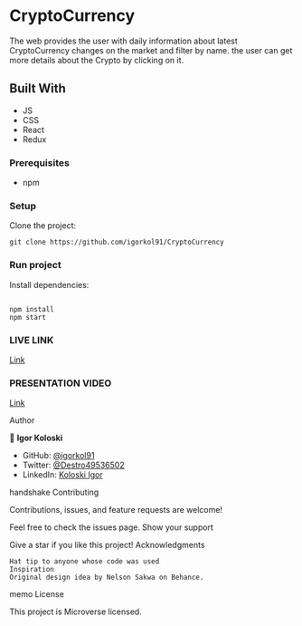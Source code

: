 # CryptoCurrency

The web provides the user with daily information about latest CryptoCurrency changes on the market and filter by name. the user can get more details about the Crypto by clicking on it.

## Built With
- JS
- CSS
- React
- Redux

### Prerequisites

- npm

### Setup

Clone the project:

```
git clone https://github.com/igorkol91/CryptoCurrency
```

### Run project

Install dependencies:

```

npm install
npm start

```

### LIVE LINK
[Link](https://dazzling-hawking-e9d6ab.netlify.app/)

### PRESENTATION VIDEO

[Link](https://www.loom.com/share/aca5d00b385c45b79638a792c01e0650)

Author

👤 **Igor Koloski**  

- GitHub: [@igorkol91](https://github.com/igorkol91)
- Twitter: [@Destro49536502](https://twitter.com/Destro49536502)
- LinkedIn: [Koloski Igor](https://www.linkedin.com/in/igor-koloski-a754aa208/)

handshake Contributing   

Contributions, issues, and feature requests are welcome!

Feel free to check the issues page.
Show your support

Give a star if you like this project!
Acknowledgments

    Hat tip to anyone whose code was used
    Inspiration
    Original design idea by Nelson Sakwa on Behance.

memo License

This project is Microverse licensed.
